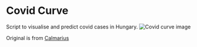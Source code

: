 # Covid Curve
Script to visualise and predict covid cases in Hungary.
![Covid curve image](https://i.imgur.com/DRap70V.png)

Original is from [Calmarius](https://github.com/Calmarius)